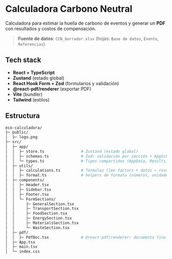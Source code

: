 # Calculadora Carbono Neutral

Calculadora para estimar la huella de carbono de eventos y generar un **PDF** con resultados y costos de compensación.

> **Fuente de datos**: `CCN_borrador.xlsx` (hojas: `Base de datos`, `Evento`, `Referencias`).

## Tech stack

- **React + TypeScript**
- **Zustand** (estado global)
- **React Hook Form + Zod** (formularios y validación)
- **@react-pdf/renderer** (exportar PDF)
- **Vite** (bundler)
- **Tailwind** (estilos)

## Estructura

```bash
eco-calculadora/
├─ public/
│  ├─ logo.png
├─ src/
│  ├─ app/
│  │  ├─ store.ts                # Zustand (estado global)
│  │  ├─ schemas.ts              # Zod: validación por sección + AppSchema
│  │  └─ types.ts                # Tipos compartidos (AppData, Results, etc.)
│  ├─ utils/
│  │  ├─ calculations.ts         # fórmulas (lee factors + datos → resultados)
│  │  ├─ format.ts               # helpers de formato (números, unidades, fechas)
│  ├─ components/
│  │  ├─ Header.tsx
│  │  ├─ Sidebar.tsx
│  │  ├─ Footer.tsx
│  │  └─ FormSections/
│  │     ├─ GeneralSection.tsx
│  │     ├─ TransportSection.tsx
│  │     ├─ FoodSection.tsx
│  │     ├─ EnergySection.tsx
│  │     ├─ MaterialsSection.tsx
│  │     └─ WasteSection.tsx
│  ├─ pdf/
│  │  ├─ PdfDoc.tsx              # @react-pdf/renderer: documento final
│  ├─ App.tsx
│  ├─ main.tsx
│  └─ index.css
```

